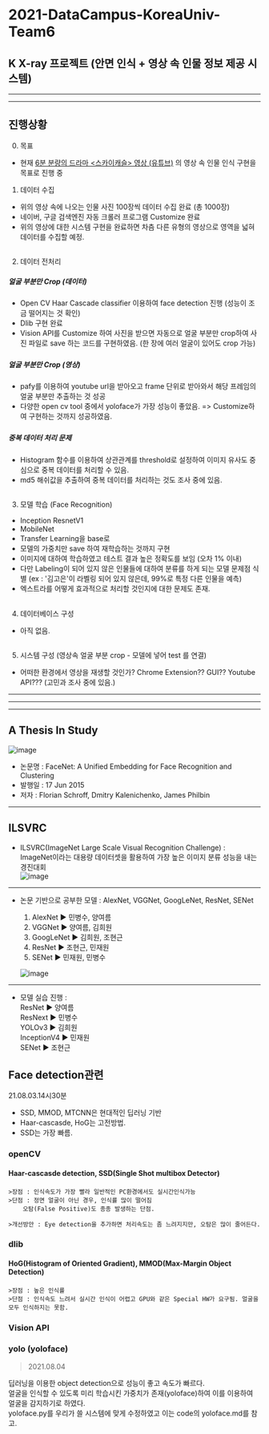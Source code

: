 # 2021-DataCampus-KoreaUniv-Team6

## K X-ray 프로젝트 (안면 인식 + 영상 속 인물 정보 제공 시스템)
---
---
## 진행상황
0. 목표
- 현재 [6분 분량의 드라마 <스카이캐슬> 영상 (유튜브)](https://youtu.be/l9_V93YLKXM) 의 영상 속 인물 인식 구현을 목표로 진행 중

1. 데이터 수집
- 위의 영상 속에 나오는 인물 사진 100장씩 데이터 수집 완료 (총 1000장)
- 네이버, 구글 검색엔진 자동 크롤러 프로그램 Customize 완료
- 위의 영상에 대한 시스템 구현을 완료하면 차츰 다른 유형의 영상으로 영역을 넓혀 데이터를 수집할 예정.
## 
2. 데이터 전처리
##### 얼굴 부분만 Crop (데이터)
- Open CV Haar Cascade classifier 이용하여 face detection 진행 (성능이 조금 떨어지는 것 확인)
- Dlib 구현 완료
- Vision API를 Customize 하여 사진을 받으면 자동으로 얼굴 부분만 crop하여 사진 파일로 save 하는 코드를 구현하였음. (한 장에 여러 얼굴이 있어도 crop 가능)
### 
##### 얼굴 부분만 Crop (영상)
- pafy를 이용하여 youtube url을 받아오고 frame 단위로 받아와서 해당 프레임의 얼굴 부분만 추출하는 것 성공
- 다양한 open cv tool 중에서 yoloface가 가장 성능이 좋았음. => Customize하여 구현하는 것까지 성공하였음.
###
##### 중복 데이터 처리 문제
- Histogram 함수를 이용하여 상관관계를 threshold로 설정하여 이미지 유사도 중심으로 중복 데이터를 처리할 수 있음.
- md5 해쉬값을 추출하여 중복 데이터를 처리하는 것도 조사 중에 있음.
##
3. 모델 학습 (Face Recognition)
- Inception ResnetV1
- MobileNet
- Transfer Learning을 base로
- 모델의 가중치만 save 하여 재학습하는 것까지 구현
- 이미지에 대하여 학습하였고 테스트 결과 높은 정확도를 보임 (오차 1% 이내)
- 다만 Labeling이 되어 있지 않은 인물들에 대하여 분류를 하게 되는 모델 문제점 식별 (ex : '김고은'이 라벨링 되어 있지 않은데, 99%로 특정 다른 인물을 예측)
- 엑스트라를 어떻게 효과적으로 처리할 것인지에 대한 문제도 존재.
##
4. 데이터베이스 구성
- 아직 없음.
##
5. 시스템 구성 (영상속 얼굴 부분 crop - 모델에 넣어 test 를 연결)
- 어떠한 환경에서 영상을 재생할 것인가? Chrome Extension?? GUI?? Youtube API??? (고민과 조사 중에 있음.)

---
---
---


## A Thesis In Study
![image](https://user-images.githubusercontent.com/87224039/126871730-9a8d43cd-5b5c-4cbe-a7c8-a946f5de6ccc.png)

* 논문명 : FaceNet: A Unified Embedding for Face Recognition and Clustering
* 발행일 : 17 Jun 2015
* 저자 : Florian Schroff, Dmitry Kalenichenko, James Philbin
----------------------------------------------------   

## ILSVRC
* ILSVRC(ImageNet Large Scale Visual Recognition Challenge) :   
  ImageNet이라는 대용량 데이터셋을 활용하여 가장 높은 이미지 분류 성능을 내는 경진대회   
  ![image](https://user-images.githubusercontent.com/87224039/127144600-c51b7050-9c9a-477b-b8b2-b9084aa3478b.png)   
----------------------------------------------------   
* 논문 기반으로 공부한 모델 : AlexNet, VGGNet, GoogLeNet, ResNet, SENet   
  1. AlexNet ▶ 민병수, 양여름   
  2. VGGNet ▶ 양여름, 김희원   
  3. GoogLeNet ▶ 김희원, 조현근   
  4. ResNet ▶ 조현근, 민재원   
  5. SENet ▶ 민재원, 민병수   

  ![image](https://user-images.githubusercontent.com/67731178/127153824-f0f9f484-876d-4181-9ccf-d531f61e438b.png)   
----------------------------------------------------   
* 모델 실습 진행 :   
  ResNet      ▶ 양여름   
  ResNext     ▶ 민병수   
  YOLOv3      ▶ 김희원    
  InceptionV4 ▶ 민재원   
  SENet       ▶ 조현근   


## Face detection관련
21.08.03.14시30분
* SSD, MMOD, MTCNN은 현대적인 딥러닝 기반
* Haar-cascasde, HoG는 고전방법.
* SSD는 가장 빠름.

### openCV 
#### Haar-cascasde detection, SSD(Single Shot multibox Detector)
	>장점 : 인식속도가 가장 빨라 일반적인 PC환경에서도 실시간인식가능
	>단점 : 정면 얼굴이 아닌 경우, 인식률 많이 떨어짐
		오탐(False Positive)도 종종 발생하는 단점.

	>개선방안 : Eye detection을 추가하면 처리속도는 좀 느려지지만, 오탐은 많이 줄어든다.

### dlib
#### HoG(Histogram of Oriented Gradient), MMOD(Max-Margin Object Detection)
	>장점 : 높은 인식률
	>단점 : 인식속도 느려서 실시간 인식이 어렵고 GPU와 같은 Special HW가 요구됨. 얼굴을 모두 인식하지는 못함.


### Vision API

### yolo (yoloface)
> 2021.08.04

딥러닝을 이용한 object detection으로 성능이 좋고 속도가 빠르다.   
얼굴을 인식할 수 있도록 미리 학습시킨 가중치가 존재(yoloface)하여 이를 이용하여 얼굴을 감지하기로 하였다.   
yoloface.py를 우리가 쓸 시스템에 맞게 수정하였고 이는 code의 yoloface.md를 참고.

